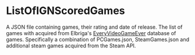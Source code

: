 # ListOfIGNScoredGames

A JSON file containing games, their rating and date of release.
The list of games with acquired from Elbriga's [EveryVideoGameEver](https://github.com/Elbriga14/EveryVideoGameEver) database of games. Specifically a combination of PCGames.json, SteamGames.json and additional steam games acquired from the Steam API.
